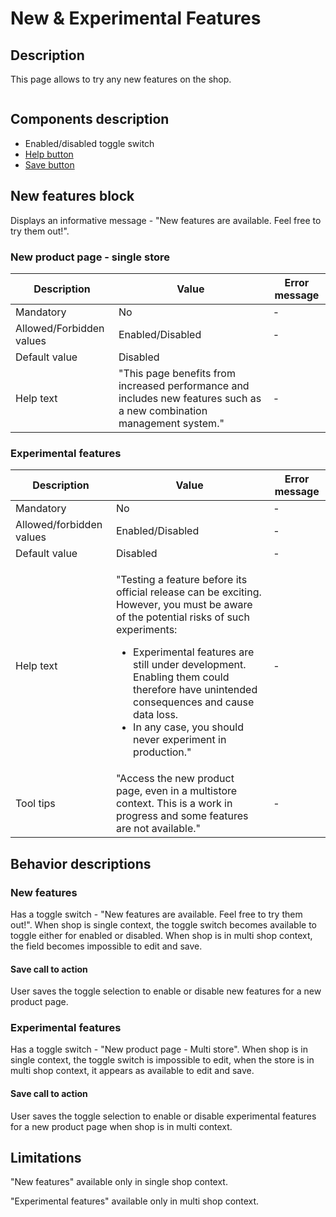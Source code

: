# New & Experimental Features

## Description

This page allows to try any new features on the shop.

<figure><img src="../../../../../.gitbook/assets/Screenshot 2022-12-07 at 16-49-52 New &#x26; Experimental Features • PrestaShop.png" alt=""><figcaption></figcaption></figure>

## Components description

* Enabled/disabled toggle switch
* [Help button](../../../common-components/help-button.md)
* [Save button](../../../common-components/save-button.md)&#x20;

## New features block

Displays an informative message - "New features are available. Feel free to try them out!".

### New product page - single store

| Description              | Value                                                                                                                  | Error message |
| ------------------------ | ---------------------------------------------------------------------------------------------------------------------- | ------------- |
| Mandatory                | No                                                                                                                     | -             |
| Allowed/Forbidden values | Enabled/Disabled                                                                                                       | -             |
| Default value            | Disabled                                                                                                               |               |
| Help text                | "This page benefits from increased performance and includes new features such as a new combination management system." | -             |

### Experimental features

| Description              | Value                                                                                                                                                                                                                                                                                                                                                              | Error message |
| ------------------------ | ------------------------------------------------------------------------------------------------------------------------------------------------------------------------------------------------------------------------------------------------------------------------------------------------------------------------------------------------------------------ | ------------- |
| Mandatory                | No                                                                                                                                                                                                                                                                                                                                                                 | -             |
| Allowed/forbidden values | Enabled/Disabled                                                                                                                                                                                                                                                                                                                                                   | -             |
| Default value            | Disabled                                                                                                                                                                                                                                                                                                                                                           | -             |
| Help text                | <p>"Testing a feature before its official release can be exciting. However, you must be aware of the potential risks of such experiments:</p><ul><li>Experimental features are still under development. Enabling them could therefore have unintended consequences and cause data loss.</li><li>In any case, you should never experiment in production."</li></ul> | -             |
| Tool tips                | "Access the new product page, even in a multistore context. This is a work in progress and some features are not available."                                                                                                                                                                                                                                       | -             |

## Behavior descriptions

### New features

Has a toggle switch - "New features are available. Feel free to try them out!". When shop is single context, the toggle switch becomes available to toggle either for enabled or disabled. When shop is in multi shop context, the field becomes impossible to edit and save.

#### Save call to action

User saves the toggle selection to enable or disable new features for a new product page.

### Experimental features

Has a toggle switch - "New product page - Multi store". When shop is in single context, the toggle switch is impossible to edit, when the store is in multi shop context, it appears as available to edit and save.

#### Save call to action

User saves the toggle selection to enable or disable experimental features for a new product page when shop is in multi context.

## Limitations

"New features" available only in single shop context.

"Experimental features" available only in multi shop context.

